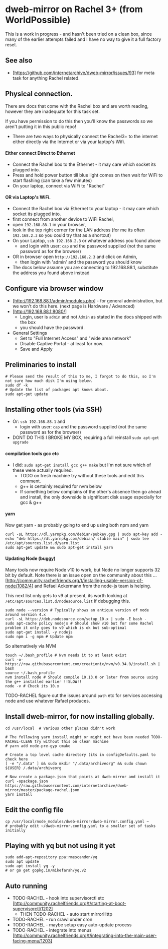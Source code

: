 # dweb-mirror on Rachel 3+ (from WorldPossible)

This is a work in progress - and hasn't been tried on a clean box, since many of the earlier attempts failed and I have no 
way to give it a full factory reset.

## See also
* [https://github.com/internetarchive/dweb-mirror/issues/93] for meta task for anything Rachel related.

## Physical connection.

There are docs that come with the Rachel box and are worth reading, however they are inadequate for this task set.

If you have permission to do this then you'll know the passwords so we aren't putting it in this public repo! 

* There are two ways to physically connect the Rachel3+ to the internet either directly via the Internet or via your laptop's Wifi.

#### Either connect Direct to Ethernet
* Connect the Rachel box to the Ethernet - it may care which socket its plugged into. 
* Press and hold power button till blue light comes on then wait for WiFi to start flashing (can take a few minutes)
* On your laptop, connect via WiFi to "Rachel"
    
#### OR via Laptop's WiFi.
* Connect the Rachel box via Ethernet to your laptop - it may care which socket its plugged into. 
* first connect from another device to WiFi Rachel, 
* open `192.168.88.1` in your browser,
* look in the top right corner for the LAN address (for me its often `192.168.2.3` so you could try that as a shortcut)
* On your Laptop, `ssh 192.168.2.3` or whatever address you found above 
  * and login with user: `cap` and the password supplied (not the same password as for the browser)
* OR in browser open `http://192.168.2.3` and click on Admin, 
  * then login with 'admin' and the password you should know
* The docs below assume you are connecting to 192.168.88.1, substitute the address you found above instead

## Configure via browser window 
* [http://192.168.88.1/admin/modules.php] - for general administration, but we won't do this here. (next page is Hardware / Advanced)
* [http://192.168.88.1:8080/]
  * Login, user is `admin` and not `Admin` as stated in the docs shipped with the box
  * you should have the password. 
* General Settings
  * Set to "Full Internet Access" and "wide area network"
  * Disable Captive Portal - at least for now. 
  * Save and Apply 

## Preliminaries to install
```
# Please send the result of this to me, I forgot to do this, so I'm not sure how much disk I'm using below. 
sudo df -k 
# Update the list of packages apt knows about. 
sudo apt-get update  
```

## Installing other tools (via SSH)

* Or: `ssh 192.168.88.1` and 
  * login with user: `cap` and the password supplied (not the same password as for the browser)
* DONT DO THIS I BROKE MY BOX, requiring a full reinstall `sudo apt-get upgrade`

#### compilation tools gcc etc
* I did: `sudo apt-get install gcc g++ make` but I'm not sure which of these were actually required.
  * TODO on fresh machine try without these tools and edit this comment.
  * g++ is certainly required for nvm below 
  * If something below complains of the other's absence then go ahead and install, the only downside is significant disk usage especially for gcc & g++

#### yarn
Now get yarn - as probably going to end up using both npm and yarn
```
curl -sL https://dl.yarnpkg.com/debian/pubkey.gpg | sudo apt-key add -
echo "deb https://dl.yarnpkg.com/debian/ stable main" | sudo tee /etc/apt/sources.list.d/yarn.list
sudo apt-get update && sudo apt-get install yarn
```

#### Updating Node (buggy)

Many tools now require Node v10 to work, but Node no longer supports 32 bit by default. 
Note there is an issue open on the community about this ...
[http://community.rachelfriends.org/t/installing-usable-version-of-node/1082/4]
and Refael Ackermann from the node-js team is helping. 

This next list only gets to v9 at present, its worth looking at `/etc/apt/sources.list.d/nodesource.list` if debugging this.
```
sudo node --version # Typically shows an antique version of node around version 4.x
curl -sL https://deb.nodesource.com/setup_10.x | sudo -E bash -
sudo apt-cache policy nodejs # Should show v10 but for some Rachel problem it only goes to v9 which is ok but sub-optimal
sudo apt-get install -y nodejs
sudo npm i -g npm # Update npm
```
So alternatively via NVM
```
touch ~/.bash_profile # Nvm needs it to at least exist
curl -o- https://raw.githubusercontent.com/creationix/nvm/v0.34.0/install.sh | bash
source ~/.bash_profile
nvm install node # Should compile 10.13.0 or later from source using the g++ installed earlier !!SLOW!!
node -v # Check its 10.x 
```
TODO-RACHEL figure out the issues around `path` etc for services accessing node and use whatever Rafael produces.

## Install dweb-mirror, for now installing globally.
```
cd /usr/local  # Various other places didn't work

# The following yarn install might or might not have been needed TODO-RACHEL-CLEAN try without this on clean machine
# yarn add node-pre-gyp cmake

# Create a top level cache directory (its in configDefaults.yaml to check here
[ -e "/.data" ] && sudo mkdir "/.data/archiveorg" && sudo chown ${USER} /.data/archiveorg

# Now create a package.json that points at dweb-mirror and install it
curl -opackage.json https://raw.githubusercontent.com/internetarchive/dweb-mirror/master/package-rachel.json
yarn install
```
## Edit the config file
```
cp /usr/local/node_modules/dweb-mirror/dweb-mirror.config.yaml ~
# probably edit ~/dweb-mirror.config.yaml to a smaller set of tasks initially
```

## Playing with yq but not using it yet
```
sudo add-apt-repository ppa:rmescandon/yq
sudo apt update
sudo apt install yq -y
# or go get gopkg.in/mikefarah/yq.v2
```

## Auto running
* TODO-RACHEL - hook into supervisorctl etc [http://community.rachelfriends.org/t/starting-at-boot-supervisorctl/1202]
  * THEN TODO-RACHEL - auto start mirrorHttp
* TODO-RACHEL - run crawl under cron
* TODO-RACHEL - maybe setup easy auto-update process
* TODO-RACHEL - integrate into menus [http://community.rachelfriends.org/t/integrating-into-the-main-user-facing-menu/1203]
